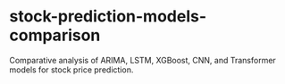 # stock-prediction-models-comparison
Comparative analysis of ARIMA, LSTM, XGBoost, CNN, and Transformer models for stock price prediction.
